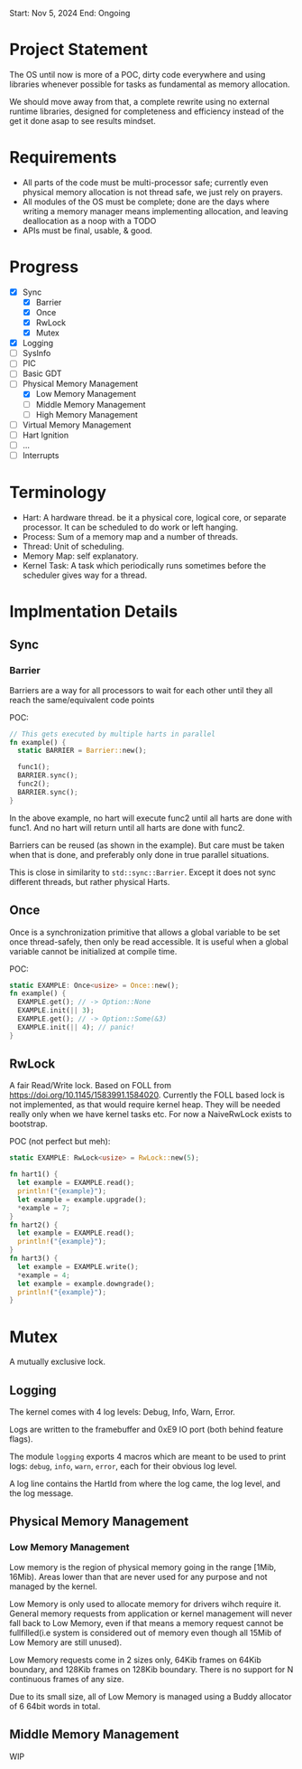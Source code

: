 Start: Nov 5, 2024
End: Ongoing

# Project Statement
The OS until now is more of a POC, dirty code everywhere and using libraries whenever possible for tasks as
fundamental as memory allocation.

We should move away from that, a complete rewrite using no external runtime libraries, designed for completeness and efficiency instead
of the get it done asap to see results mindset.

# Requirements
- All parts of the code must be multi-processor safe; currently even physical memory allocation is not thread safe, we just rely on prayers.
- All modules of the OS must be complete; done are the days where writing a memory manager means implementing allocation, and leaving deallocation as a noop with a TODO
- APIs must be final, usable, & good.

# Progress
- [X] Sync
  - [X] Barrier
  - [X] Once
  - [X] RwLock
  - [X] Mutex
- [X] Logging
- [ ] SysInfo
- [ ] PIC
- [ ] Basic GDT
- [ ] Physical Memory Management
  - [X] Low Memory Management
  - [ ] Middle Memory Management
  - [ ] High Memory Management
- [ ] Virtual Memory Management
- [ ] Hart Ignition
- [ ] ...
- [ ] Interrupts

# Terminology
- Hart: A hardware thread. be it a physical core, logical core, or separate processor. It can be scheduled to do work or left hanging.
- Process: Sum of a memory map and a number of threads.
- Thread: Unit of scheduling.
- Memory Map: self explanatory.
- Kernel Task: A task which periodically runs sometimes before the scheduler gives way for a thread.

# Implmentation Details
## Sync
### Barrier
Barriers are a way for all processors to wait for each other until they all reach the same/equivalent code
points

POC:
```rust
// This gets executed by multiple harts in parallel
fn example() {
  static BARRIER = Barrier::new();

  func1();
  BARRIER.sync();
  func2();
  BARRIER.sync();
}
```

In the above example, no hart will execute func2 until all harts are done with func1.
And no hart will return until all harts are done with func2.

Barriers can be reused (as shown in the example). But care must be taken when that is done, and
preferably only done in true parallel situations.

This is close in similarity to `std::sync::Barrier`. Except it does not sync different threads, but rather physical Harts.

## Once
Once is a synchronization primitive that allows a global variable to be set once thread-safely, then only be read accessible.
It is useful when a global variable cannot be initialized at compile time.

POC:
```rust
static EXAMPLE: Once<usize> = Once::new();
fn example() {
  EXAMPLE.get(); // -> Option::None
  EXAMPLE.init(|| 3);
  EXAMPLE.get(); // -> Option::Some(&3)
  EXAMPLE.init(|| 4); // panic!
}
```

## RwLock
A fair Read/Write lock. Based on FOLL from https://doi.org/10.1145/1583991.1584020.
Currently the FOLL based lock is not implemented, as that would require kernel heap.
They will be needed really only when we have kernel tasks etc. For now a NaiveRwLock
exists to bootstrap.

POC (not perfect but meh):
```rust
static EXAMPLE: RwLock<usize> = RwLock::new(5);

fn hart1() {
  let example = EXAMPLE.read();
  println!("{example}");
  let example = example.upgrade();
  *example = 7;
}
fn hart2() {
  let example = EXAMPLE.read();
  println!("{example}");
}
fn hart3() {
  let example = EXAMPLE.write();
  *example = 4;
  let example = example.downgrade();
  println!("{example}");
}
```
# Mutex
A mutually exclusive lock.

## Logging
The kernel comes with 4 log levels: Debug, Info, Warn, Error.

Logs are written to the framebuffer and 0xE9 IO port (both behind feature flags).

The module `logging` exports 4 macros which are meant to be used to print logs: `debug`, `info`, `warn`, `error`, each for their obvious log level.

A log line contains the HartId from where the log came, the log level, and the log message.

## Physical Memory Management
### Low Memory Management
Low memory is the region of physical memory going in the range [1Mib, 16Mib). Areas
lower than that are never used for any purpose and not managed by the kernel.

Low Memory is only used to allocate memory for drivers wihch require it. General memory requests from
application or kernel management will never fall back to Low Memory, even if that means a memory request
cannot be fullfilled(i.e system is considered out of memory even though all 15Mib of Low Memory are still unused).

Low Memory requests come in 2 sizes only, 64Kib frames on 64Kib boundary, and 128Kib frames on 128Kib boundary.
There is no support for N continuous frames of any size.

Due to its small size, all of Low Memory is managed using a Buddy allocator of 6 64bit words in total.

## Middle Memory Management
WIP
